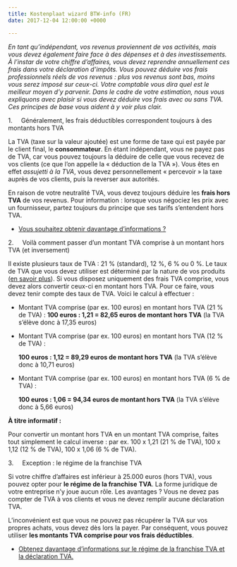 ```yaml
---
title: Kostenplaat wizard BTW-info (FR)
date: 2017-12-04 12:00:00 +0000

---
```

_En tant qu’indépendant, vos revenus proviennent de vos activités, mais vous devez également faire face à des dépenses et à des investissements. À l’instar de votre chiffre d’affaires, vous devez reprendre annuellement ces frais dans votre déclaration d’impôts. Vous pouvez déduire vos frais professionnels réels de vos revenus : plus vos revenus sont bas, moins vous serez imposé sur ceux-ci. Votre comptable vous dira quel est le meilleur moyen d’y parvenir. Dans le cadre de votre estimation, nous vous expliquons avec plaisir si vous devez déduire vos frais avec ou sans TVA._ _Ces principes de base vous aident à y voir plus clair._

1\.     Généralement, les frais déductibles correspondent toujours à des montants hors TVA

La TVA (taxe sur la valeur ajoutée) est une forme de taxe qui est payée par le client final, le **consommateur**. En étant indépendant, vous ne payez pas de TVA, car vous pouvez toujours la déduire de celle que vous recevez de vos clients (ce que l’on appelle la « déduction de la TVA »). Vous êtes en effet _assujetti à la TVA_, vous devez personnellement « percevoir » la taxe auprès de vos clients, puis la reverser aux autorités.

En raison de votre neutralité TVA, vous devez toujours déduire les **frais hors TVA** de vos revenus. Pour information : lorsque vous négociez les prix avec un fournisseur, partez toujours du principe que ses tarifs s’entendent hors TVA.

* [Vous souhaitez obtenir davantage d’informations ?]()

2\.     Voilà comment passer d’un montant TVA comprise à un montant hors TVA (et inversement)

Il existe plusieurs taux de TVA : 21 % (standard), 12 %, 6 % ou 0 %. Le taux de TVA que vous devez utiliser est déterminé par la nature de vos produits ([en savoir plus](https://www.xerius.be/fr/independants/demarrez-votre-entreprise/la-tva-pour-les-debutants)). Si vous disposez uniquement des frais TVA comprise, vous devez alors convertir ceux-ci en montant hors TVA. Pour ce faire, vous devez tenir compte des taux de TVA. Voici le calcul à effectuer :

* Montant TVA comprise (par ex. 100 euros) en montant hors TVA (21 % de TVA) :           **100 euros : 1,21 = 82,65 euros de montant hors TVA** (la TVA s’élève donc à 17,35 euros)
* Montant TVA comprise (par ex. 100 euros) en montant hors TVA (12 % de TVA) :

  **100 euros : 1,12 = 89,29 euros de montant hors TVA** (la TVA s’élève donc à 10,71 euros)
* Montant TVA comprise (par ex. 100 euros) en montant hors TVA (6 % de TVA) :

  **100 euros : 1,06 = 94,34 euros de montant hors TVA** (la TVA s’élève donc à 5,66 euros)

**À titre informatif :**

Pour convertir un montant hors TVA en un montant TVA comprise, faites tout simplement le calcul inverse : par ex. 100 x 1,21 (21 % de TVA), 100 x 1,12 (12 % de TVA), 100 x 1,06 (6 % de TVA).

3\.     Exception : le régime de la franchise TVA

Si votre chiffre d’affaires est inférieur à 25.000 euros (hors TVA), vous pouvez opter pour **le régime de la franchise** **TVA**. La forme juridique de votre entreprise n’y joue aucun rôle. Les avantages ? Vous ne devez pas compter de TVA à vos clients et vous ne devez remplir aucune déclaration TVA.

L’inconvénient est que vous ne pouvez pas récupérer la TVA sur vos propres achats, vous devez dès lors la payer. Par conséquent, vous pouvez utiliser **les montants TVA comprise pour vos frais déductibles**.

* [Obtenez davantage d’informations sur le régime de la franchise TVA et la déclaration TVA.](https://www.xerius.be/fr/independants/demarrez-votre-entreprise/la-tva-pour-les-debutants)